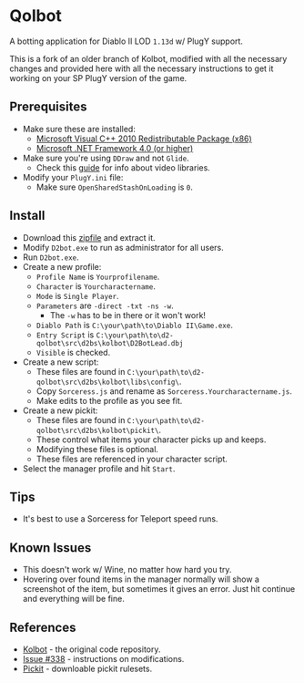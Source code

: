 # Qolbot

A botting application for Diablo II LOD ``1.13d`` w/ PlugY support.

This is a fork of an older branch of Kolbot, modified with all the necessary changes and provided here with all the necessary instructions to get it working on your SP PlugY version of the game.

## Prerequisites

- Make sure these are installed:
	- [Microsoft Visual C++ 2010 Redistributable Package (x86)](https://www.microsoft.com/en-us/download/details.aspx?id=5555)
	- [Microsoft .NET Framework 4.0 (or higher)](https://dotnet.microsoft.com/download/dotnet-framework)
- Make sure you're using ``DDraw`` and not ``Glide``.
	- Check this [guide](https://github.com/whipowill/d2-plugy-qol/blob/master/Guides/Video.md) for info about video libraries.
- Modify your ``PlugY.ini`` file:
	- Make sure ``OpenSharedStashOnLoading`` is ``0``.

## Install

- Download this [zipfile](https://github.com/whipowill/d2-qolbotl/archive/master.zip) and extract it.
- Modify ``D2bot.exe`` to run as administrator for all users.
- Run ``D2bot.exe``.
- Create a new profile:
	- ``Profile Name`` is ``Yourprofilename``.
	- ``Character`` is ``Yourcharactername``.
	- ``Mode`` is ``Single Player``.
	- ``Parameters`` are ``-direct -txt -ns -w``.
		- The ``-w`` has to be in there or it won't work!
	- ``Diablo Path`` is ``C:\your\path\to\Diablo II\Game.exe``.
	- ``Entry Script`` is ``C:\your\path\to\d2-qolbot\src\d2bs\kolbot\D2BotLead.dbj``
	- ``Visible`` is checked.
- Create a new script:
	- These files are found in ``C:\your\path\to\d2-qolbot\src\d2bs\kolbot\libs\config\``.
	- Copy ``Sorceress.js`` and rename as ``Sorceress.Yourcharactername.js``.
	- Make edits to the profile as you see fit.
- Create a new pickit:
	- These files are found in ``C:\your\path\to\d2-qolbot\src\d2bs\kolbot\pickit\``.
	- These control what items your character picks up and keeps.
	- Modifying these files is optional.
	- These files are referenced in your character script.
- Select the manager profile and hit ``Start``.

## Tips

- It's best to use a Sorceress for Teleport speed runs.

## Known Issues

- This doesn't work w/ Wine, no matter how hard you try.
- Hovering over found items in the manager normally will show a screenshot of the item, but sometimes it gives an error.  Just hit continue and everything will be fine.

## References

- [Kolbot](https://github.com/kolton/d2bot-with-kolbot/tree/patch-113d-core15) - the original code repository.
- [Issue #338](https://github.com/kolton/d2bot-with-kolbot/issues/338) - instructions on modifications.
- [Pickit](https://github.com/blizzhackers/pickits/tree/master/custom) - downloable pickit rulesets.